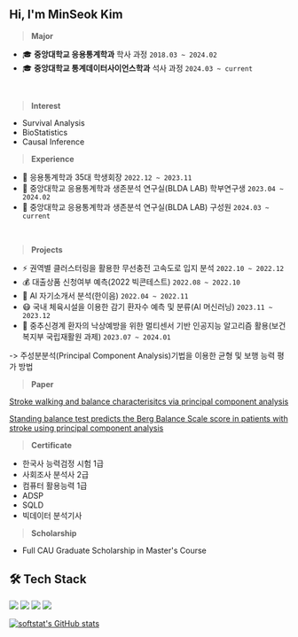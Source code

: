 ##  Hi, I'm MinSeok Kim
> **Major** 
-  🎓 **중앙대학교 응용통계학과** 학사 과정 `2018.03 ~ 2024.02`
-  🎓 **중앙대학교 통계데이터사이언스학과** 석사 과정 `2024.03 ~ current`
</br>


> **Interest**
- Survival Analysis
- BioStatistics
- Causal Inference

> **Experience**
- 📣 응용통계학과 35대 학생회장 `2022.12 ~ 2023.11`
- 💭 중앙대학교 응용통계학과 생존분석 연구실(BLDA LAB) 학부연구생  `2023.04 ~ 2024.02`
- 💭 중앙대학교 응용통계학과 생존분석 연구실(BLDA LAB) 구성원 `2024.03 ~ current`
</br>

> **Projects**
- ⚡ 권역별 클러스터링을 활용한 무선충전 고속도로 입지 분석 `2022.10 ~ 2022.12`
- 💰 대출상품 신청여부 예측(2022 빅콘테스트) `2022.08 ~ 2022.10`
- 📃 AI 자기소개서 분석(한이음) `2022.04 ~ 2022.11`
- 😷 국내 체육시설을 이용한 감기 환자수 예측 및 분류(AI 머신러닝) `2023.11 ~ 2023.12`
- 🏥 중추신경계 환자의 낙상예방을 위한 멀티센서 기반 인공지능 알고리즘 활용(보건복지부 국립재활원 과제) `2023.07 ~ 2024.01`

-> 주성분분석(Principal Component Analysis)기법을 이용한 균형 및 보행 능력 평가 방법
    
> **Paper**

[Stroke walking and balance characterisitcs via principal component analysis](https://doi.org/10.1038/s41598-024-60943-5)

[Standing balance test predicts the Berg Balance Scale score in patients with stroke using principal component analysis](https://www.nature.com/articles/s41598-025-99710-5)

> **Certificate**
- 한국사 능력검정 시험 1급
- 사회조사 분석사 2급
- 컴퓨터 활용능력 1급
- ADSP
- SQLD
- 빅데이터 분석기사

> **Scholarship**
- Full CAU Graduate Scholarship in Master's Course

## 🛠️ Tech Stack 
<img src="https://img.shields.io/badge/Python-3776AB?logo=Python&logoColor=white"> <img src="https://img.shields.io/badge/SAS-4285F4?style=flat&logo=googlechrome&logoColor=blue"/> <img src="https://img.shields.io/badge/SPSS-052FAD?style=flat&logo=IBM&logoColor=black"/> <img src="https://img.shields.io/badge/RStudio-75AADB?logo=RStudio&logoColor=white">


[![softstat's GitHub stats](https://github-readme-stats.vercel.app/api?username=softstat)](https://github.com/softstat/github-readme-stats)
</br></br>
